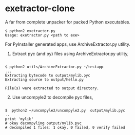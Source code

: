 exetractor-clone
================

A far from complete unpacker for packed Python executables.

```
$ python2 exetractor.py
Usage: exetractor.py <path to exe>
```

For PyInstaller generated apps, use ArchiveExtractor.py utility.

1. Extract pyc (and py) files using ArchiveExtractor.py utility,

```

$ python2 utils/ArchiveExtractor.py ~/testapp
...
Extracting bytecode to output/mylib.pyc
Extracting source to output/hello.py

File(s) were extracted to output directory.
```

2. Use uncompyle2 to decompile pyc files,

```

$  python2 ~/uncompyle2/uncompyle2.py  output/mylib.pyc 
..
print 'mylib'
# okay decompyling output/mylib.pyc 
# decompiled 1 files: 1 okay, 0 failed, 0 verify failed


```
